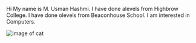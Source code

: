 Hi
My name is M. Usman Hashmi.
I have done alevels from Highbrow College.
I have done olevels from Beaconhouse School.
I am interested in Computers.

![image of cat](https://myoctocat.com/assets/images/base-octocat.svg)
